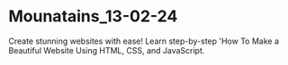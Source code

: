 # Mounatains_13-02-24
Create stunning websites with ease! Learn step-by-step 'How To Make a Beautiful Website Using HTML, CSS, and JavaScript.
